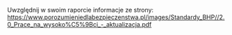 Uwzględnij w swoim raporcie informacje ze strony: https://www.porozumieniedlabezpieczenstwa.pl/images/Standardy_BHP//2.0_Prace_na_wysoko%C5%9Bci_-_aktualizacja.pdf
